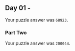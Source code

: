 ## Day 01 -  

Your puzzle answer was  `68923`.

###  Part Two 

Your puzzle answer was  `200044`.


